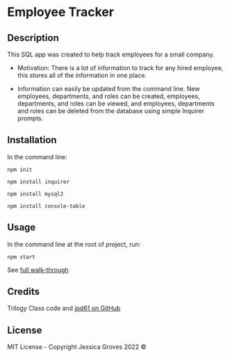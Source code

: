 # Employee Tracker

## Description

This SQL app was created to help track employees for a small company.

- Motivation: There is a lot of information to track for any hired employee, this stores all of the information in one place.

- Information can easily be updated from the command line. New employees, departments, and roles can be created, employees, departments, and roles can be viewed, and employees, departments and roles can be deleted from the database using simple Inquirer prompts.


## Installation
In the command line:

 `npm init`

 `npm install inquirer`

 `npm install mysql2`

 `npm install console-table`

## Usage
In the command line at the root of project, run:

`npm start`

See [full walk-through](https://drive.google.com/file/d/1Ya8b-Yv_TzX8UQlIMHwWbhs3QlmMeoti/view?usp=sharing)


## Credits

Trilogy Class code and [jpd61 on GitHub](https://github.com/jpd61) 

## License
MIT License -  Copyright Jessica Groves 2022 &copy;
